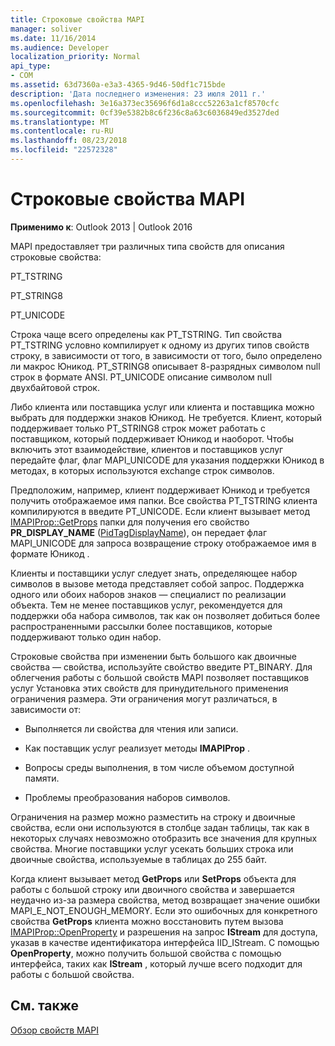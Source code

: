 ```yaml
---
title: Строковые свойства MAPI
manager: soliver
ms.date: 11/16/2014
ms.audience: Developer
localization_priority: Normal
api_type:
- COM
ms.assetid: 63d7360a-e3a3-4365-9d46-50df1c715bde
description: 'Дата последнего изменения: 23 июля 2011 г.'
ms.openlocfilehash: 3e16a373ec35696f6d1a8ccc52263a1cf8570cfc
ms.sourcegitcommit: 0cf39e5382b8c6f236c8a63c6036849ed3527ded
ms.translationtype: MT
ms.contentlocale: ru-RU
ms.lasthandoff: 08/23/2018
ms.locfileid: "22572328"
---
```

# <a name="mapi-string-properties"></a>Строковые свойства MAPI

  
  
**Применимо к**: Outlook 2013 | Outlook 2016 
  
MAPI предоставляет три различных типа свойств для описания строковые свойства:
  
PT_TSTRING
  
PT_STRING8
  
PT_UNICODE
  
Строка чаще всего определены как PT_TSTRING. Тип свойства PT_TSTRING условно компилирует к одному из других типов свойств строку, в зависимости от того, в зависимости от того, было определено ли макрос Юникод. PT_STRING8 описывает 8-разрядных символом null строк в формате ANSI. PT_UNICODE описание символом null двухбайтовой строк. 
  
Либо клиента или поставщика услуг или клиента и поставщика можно выбрать для поддержки знаков Юникод. Не требуется. Клиент, который поддерживает только PT_STRING8 строк может работать с поставщиком, который поддерживает Юникод и наоборот. Чтобы включить этот взаимодействие, клиентов и поставщиков услуг передайте флаг, флаг MAPI_UNICODE для указания поддержки Юникод в методах, в которых используются exchange строк символов. 
  
Предположим, например, клиент поддерживает Юникод и требуется получить отображаемое имя папки. Все свойства PT_TSTRING клиента компилируются в введите PT_UNICODE. Если клиент вызывает метод [IMAPIProp::GetProps](imapiprop-getprops.md) папки для получения его свойство **PR_DISPLAY_NAME** ([PidTagDisplayName](pidtagdisplayname-canonical-property.md)), он передает флаг MAPI_UNICODE для запроса возвращение строку отображаемое имя в формате Юникод . 
  
Клиенты и поставщики услуг следует знать, определяющее набор символов в вызове метода представляет собой запрос. Поддержка одного или обоих наборов знаков — специалист по реализации объекта. Тем не менее поставщиков услуг, рекомендуется для поддержки оба набора символов, так как он позволяет добиться более распространенными рассылки более поставщиков, которые поддерживают только один набор. 
  
Строковые свойства при изменении быть большого как двоичные свойства — свойства, используйте свойство введите PT_BINARY. Для облегчения работы с большой свойств MAPI позволяет поставщиков услуг Установка этих свойств для принудительного применения ограничения размера. Эти ограничения могут различаться, в зависимости от:
  
- Выполняется ли свойства для чтения или записи.
    
- Как поставщик услуг реализует методы **IMAPIProp** . 
    
- Вопросы среды выполнения, в том числе объемом доступной памяти.
    
- Проблемы преобразования наборов символов. 
    
Ограничения на размер можно разместить на строку и двоичные свойства, если они используются в столбце задан таблицы, так как в некоторых случаях невозможно отобразить все значения для крупных свойства. Многие поставщики услуг усекать больших строка или двоичные свойства, используемые в таблицах до 255 байт. 
  
Когда клиент вызывает метод **GetProps** или **SetProps** объекта для работы с большой строку или двоичного свойства и завершается неудачно из-за размера свойства, метод возвращает значение ошибки MAPI_E_NOT_ENOUGH_MEMORY. Если это ошибочных для конкретного свойства **GetProps** клиента можно восстановить путем вызова [IMAPIProp::OpenProperty](imapiprop-openproperty.md) и разрешения на запрос **IStream** для доступа, указав в качестве идентификатора интерфейса IID_IStream. С помощью **OpenProperty**, можно получить большой свойства с помощью интерфейса, таких как **IStream** , который лучше всего подходит для работы с большой свойства. 
  
## <a name="see-also"></a>См. также



[Обзор свойств MAPI](mapi-property-overview.md)

